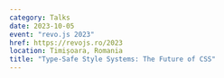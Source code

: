```yaml
---
category: Talks
date: 2023-10-05
event: "revo.js 2023"
href: https://revojs.ro/2023
location: Timișoara, Romania
title: "Type-Safe Style Systems: The Future of CSS"
---
```


